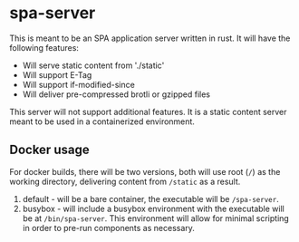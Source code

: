 # spa-server

This is meant to be an SPA application server written in rust.  It will have the following features:

* Will serve static content from './static'
* Will support E-Tag
* Will support if-modified-since
* Will deliver pre-compressed brotli or gzipped files

This server will not support additional features.  It is a static content server meant to be used in a containerized environment.

## Docker usage

For docker builds, there will be two versions, both will use root (`/`) as the working directory, delivering content from `/static` as a result.

1. default - will be a bare container, the executable will be `/spa-server`.
2. busybox - will include a busybox environment with the executable will be at `/bin/spa-server`.  This environment will allow for minimal scripting in order to pre-run components as necessary.

